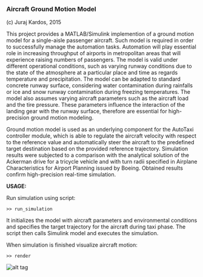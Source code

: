 ### Aircraft Ground Motion Model

(c) Juraj Kardos, 2015

This project provides a MATLAB/Simulink implemention of a ground motion model
for a single-aisle passenger aircraft. Such model is required
in order to successfully manage the automation tasks. Automation will play essential
role in increasing throughput of airports in metropolitan areas that will experience raising
numbers of passengers. The model is valid under different operational conditions, such as varying
runway conditions due to the state of the atmosphere at a particular place and time as
regards temperature and precipitation. The model can be adapted to standard concrete runway
surface, considering water contamination during rainfalls or ice and snow runway
contamination during freezing temperatures. The model also assumes varying aircraft parameters such
as the aircraft load and the tire pressure. These parameters influence the interaction of the landing gear
with the runway surface, therefore are essential for high-precision ground motion modeling.

Ground motion model is used as an underlying component for the AutoTaxi controller module,
which is able to regulate the aircraft velocity with respect to the reference value and
automatically steer the aircraft to the predefined target destination based on the provided
reference trajectory. Simulation results were subjected to a comparison with the analytical
solution of the Ackerman drive for a tricycle vehicle and with turn radii specified in
Airplane Characteristics for Airport Planning  issued by Boeing. Obtained results confirm
high-precision real-time simulation.

**USAGE:**

Run simulation using script:
```
>> run_simulation
```
It initializes the model with aircraft parameters and environmental conditions and
specifies the target trajectory for the aircraft during taxi phase. The script then
calls Simulink model and executes the simulation.


When simulation is finished visualize aircraft motion:
```
>> render
```

![alt tag](https://raw.github.com/goghino/aw_model/master/trajectory.PNG)
